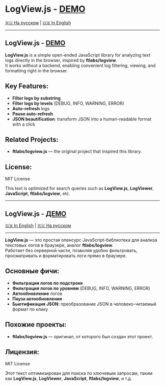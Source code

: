 # LogView.js - [DEMO](https://andres-website.github.io/LogView.js/)

[🇷🇺 На русском](#logviewjs---демо) | [🇬🇧 In English](#logviewjs---demo)

---

## LogView.js - [DEMO](https://andres-website.github.io/LogView.js/)

**LogView.js** is a simple open-ended JavaScript library for analyzing text logs directly in the browser, inspired by **ftlabs/logview**.  
It works without a backend, enabling convenient log filtering, viewing, and formatting right in the browser.

## Key Features:
- **Filter logs by substring**
- **Filter logs by levels** (DEBUG, INFO, WARNING, ERROR)
- **Auto-refresh** logs
- **Pause auto-refresh**
- **JSON beautification**: transform JSON into a human-readable format with a click

## Related Projects:
- **ftlabs/logview.js** — the original project that inspired this library.

## License:
MIT License

This text is optimized for search queries such as **LogView.js**, **LogViewer**, **JavaScript**, **ftlabs/logview**, etc.

---

## LogView.js - [ДЕМО](https://andres-website.github.io/LogView.js/)

[🇬🇧 In English](#logviewjs---demo) | [🇷🇺 На русском](#logviewjs---демо)

---

**LogView.js** — это простая опенсурс JavaScript-библиотека для анализа текстовых логов в браузере, аналог **ftlabs/logview**.  
Работает без серверной части, позволяя удобно фильтровать, просматривать и форматировать логи прямо в браузере.

## Основные фичи:
- **Фильтрация логов по подстроке**
- **Фильтрация логов по уровням** (DEBUG, INFO, WARNING, ERROR)
- **Автообновление** логов
- **Пауза автообновления**
- **Бьютификация JSON**: преобразование JSON в человеко-читаемый формат по клику

## Похожие проекты:
- **ftlabs/logview.js** — оригинал, от которого был создан этот проект.

## Лицензия:
MIT License

Этот текст оптимизирован для поиска по ключевым запросам, таким как **LogView.js**, **LogViewer**, **JavaScript**, **ftlabs/logview**, и т.д.
